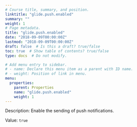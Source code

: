```yaml
---
# Course title, summary, and position.
linktitle: "glide.push.enabled"
summary: ""
weight: 1
# Page metadata.
title: "glide.push.enabled"
date: "2018-09-09T00:00:00Z"
lastmod: "2018-09-09T00:00:00Z"
draft: false  # Is this a draft? true/false
toc: true  # Show table of contents? true/false
type: docs  # Do not modify.

# Add menu entry to sidebar.
# - name: Declare this menu item as a parent with ID name.
# - weight: Position of link in menu.
menu:
  properties:
    parent: Properties
    name: "glide.push.enabled"
    weight: 1
---
```


Description: Enable the sending of push notifications.


Value: `true`